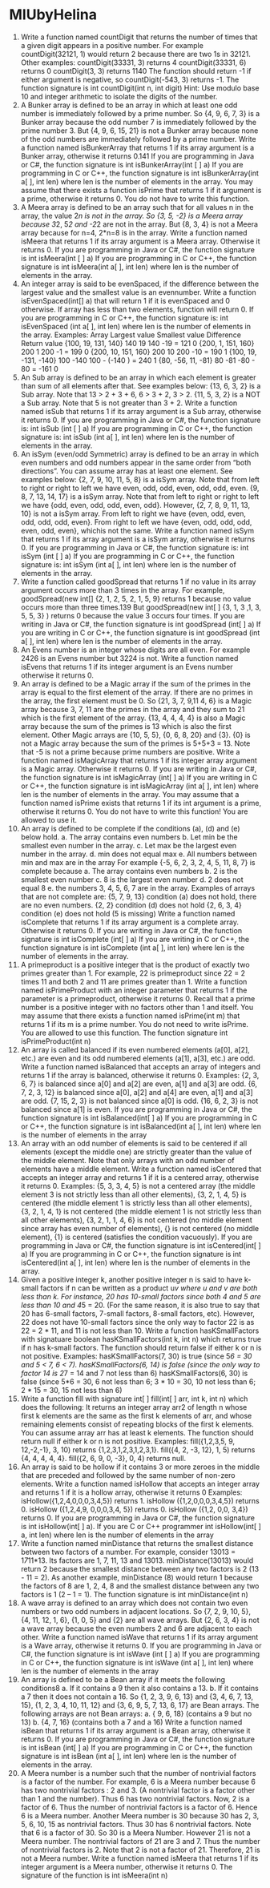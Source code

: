 # MIUbyHelina
1. Write a function named countDigit that returns the number of times that a given digit appears in a positive
number. For example countDigit(32121, 1) would return 2 because there are two 1s in 32121. Other examples:
          countDigit(33331, 3) returns 4
          countDigit(33331, 6) returns 0
          countDigit(3, 3) returns 1140
The function should return -1 if either argument is negative, so countDigit(-543, 3) returns -1.
The function signature is int countDigit(int n, int digit)
Hint: Use modulo base 10 and integer arithmetic to isolate the digits of the number.
2. A Bunker array is defined to be an array in which at least one odd number is immediately followed by a
prime number. So {4, 9, 6, 7, 3} is a Bunker array because the odd number 7 is immediately followed by the
prime number 3. But {4, 9, 6, 15, 21} is not a Bunker array because none of the odd numbers are immediately
followed by a prime number.
Write a function named isBunkerArray that returns 1 if its array argument is a Bunker array, otherwise it
returns 0.141
If you are programming in Java or C#, the function signature is int isBunkerArray(int [ ] a)
If you are programming in C or C++, the function signature is
int isBunkerArray(int a[ ], int len) where len is the number of elements in the array.
You may assume that there exists a function isPrime that returns 1 if it argument is a prime, otherwise it
returns 0. You do not have to write this function.
3. A Meera array is defined to be an array such that for all values n in the array, the value 2*n is not in the
array. So {3, 5, -2} is a Meera array because 3*2, 5*2 and -2*2 are not in the array. But {8, 3, 4} is not
a Meera array because for n=4, 2*n=8 is in the array.
Write a function named isMeera that returns 1 if its array argument is a Meera array. Otherwise it returns 0.
If you are programming in Java or C#, the function signature is
int isMeera(int [ ] a)
If you are programming in C or C++, the function signature is
int isMeera(int a[ ], int len) where len is the number of elements in the array.
4. An integer array is said to be evenSpaced, if the difference between the largest value and the smallest value
is an evennumber. Write a function isEvenSpaced(int[] a) that will return 1 if it is evenSpaced and 0 otherwise.
If array has less than two elements, function will return 0. If you are programming in C or C++, the function
signature is:
int isEvenSpaced (int a[ ], int len) where len is the number of elements in the array.
Examples: Array Largest value Smallest value Difference Return value
          {100, 19, 131, 140} 140 19 140 -19 = 121 0
          {200, 1, 151, 160} 200 1 200 -1 = 199 0
          {200, 10, 151, 160} 200 10 200 -10 = 190 1
          {100, 19, -131, -140} 100 -140 100 - (-140 ) = 240 1
          {80, -56, 11, -81} 80 -81 -80 - 80 = -161 0
5. An Sub array is defined to be an array in which each element is greater than sum of all
elements after that. See examples below:
          {13, 6, 3, 2} is a Sub array. Note that 13 > 2 + 3 + 6, 6 > 3 + 2, 3 > 2.
          {11, 5, 3, 2} is a NOT a Sub array. Note that 5 is not greater than 3 + 2.
Write a function named isSub that returns 1 if its array argument is a Sub array, otherwise it returns 0.
If you are programming in Java or C#, the function signature is: int isSub (int [ ] a)
If you are programming in C or C++, the function signature is: int isSub (int a[ ], int len) where len is the number of elements in the array.
6. An isSym (even/odd Symmetric) array is defined to be an array in which even numbers and odd numbers
appear in the same order from “both directions”. You can assume array has at least one element. See
examples below:
          {2, 7, 9, 10, 11, 5, 8} is a isSym array.
Note that from left to right or right to left we have even, odd, odd, even, odd, odd, even.
          {9, 8, 7, 13, 14, 17} is a isSym array.
Note that from left to right or right to left we have {odd, even, odd, odd, even, odd}.
However, {2, 7, 8, 9, 11, 13, 10} is not a isSym array.
          From left to right we have {even, odd, even, odd, odd, odd, even}.
          From right to left we have {even, odd, odd, odd, even, odd, even}, whichis not the same.
Write a function named isSym that returns 1 if its array argument is a isSym array, otherwise it returns 0.
If you are programming in Java or C#, the function signature is: int isSym (int [ ] a)
If you are programming in C or C++, the function signature is: int isSym (int a[ ], int len) where len is the number of elements in the array.
7. Write a function called goodSpread that returns 1 if no value in its array argument occurs more than 3
times in the array.
For example, goodSpread(new int[] {2, 1, 2, 5, 2, 1, 5, 9} returns 1 because no value occurs more than three times.139
But goodSpread(new int[ ] {3, 1, 3 ,1, 3, 5, 5, 3} ) returns 0 because the value 3 occurs four times.
If you are writing in Java or C#, the function signature is int goodSpread (int[ ] a)
If you are writing in C or C++, the function signature is int goodSpread (int a[ ], int len) where len is the number of elements in the array.
8. An Evens number is an integer whose digits are all even. For example 2426 is an Evens number but 3224 is not.
Write a function named isEvens that returns 1 if its integer argument is an Evens number otherwise it returns 0.
9. An array is defined to be a Magic array if the sum of the primes in the array is equal to the first element of the array. If there are no primes in the array, the first element must be 0. So {21, 3, 7, 9,11 4, 6} is a Magic array because 3, 7, 11 are the primes in the array and they sum to 21 which is the first element of the array. {13, 4, 4, 4, 4} is also a Magic array because the sum of the primes is 13 which is also the first element. Other Magic arrays are {10, 5, 5}, {0, 6, 8, 20} and {3}. {0} is not a
Magic array because the sum of the primes is 5+5+3 = 13. Note that -5 is not a prime because prime numbers are positive.
Write a function named isMagicArray that returns 1 if its integer array argument is a Magic array. Otherwise it returns 0.
If you are writing in Java or C#, the function signature is int isMagicArray (int[ ] a)
If you are writing in C or C++, the function signature is int isMagicArray (int a[ ], int len) where len is the number of elements in the array.
You may assume that a function named isPrime exists that returns 1 if its int argument is a prime,
otherwise it returns 0. You do not have to write this function! You are allowed to use it.
10. An array is defined to be complete if the conditions (a), (d) and (e) below hold.
          a. The array contains even numbers
          b. Let min be the smallest even number in the array.
          c. Let max be the largest even number in the array.
          d. min does not equal max
          e. All numbers between min and max are in the array
For example {-5, 6, 2, 3, 2, 4, 5, 11, 8, 7} is complete because
          a. The array contains even numbers
          b. 2 is the smallest even number
          c. 8 is the largest even number
          d. 2 does not equal 8
          e. the numbers 3, 4, 5, 6, 7 are in the array.
Examples of arrays that are not complete are:
          {5, 7, 9, 13} condition (a) does not hold, there are no even numbers.
          {2, 2} condition (d) does not hold
          {2, 6, 3, 4} condition (e) does not hold (5 is missing)
Write a function named isComplete that returns 1 if its array argument is a complete array. Otherwise it returns 0.
If you are writing in Java or C#, the function signature is int isComplete (int[ ] a)
If you are writing in C or C++, the function signature is int isComplete (int a[ ], int len) where len is the number of elements in the array.
11. A primeproduct is a positive integer that is the product of exactly two primes greater than 1. For example, 22 is primeproduct since 22 = 2 times 11 and both 2 and 11 are primes greater than 1.
Write a function named isPrimeProduct with an integer parameter that returns 1 if the parameter is a
primeproduct, otherwise it returns 0. Recall that a prime number is a positive integer with no factors other than 1 and itself.
You may assume that there exists a function named isPrime(int m) that returns 1 if its m is a prime number. You do not need to write isPrime. You are allowed to use this function.
The function signature int isPrimeProduct(int n)
12. An array is called balanced if its even numbered elements (a[0], a[2], etc.) are even and its odd numbered elements (a[1], a[3], etc.) are odd.
Write a function named isBalanced that accepts an array of integers and returns 1 if the array is balanced, otherwise it returns 0.
Examples: {2, 3, 6, 7} is balanced since a[0] and a[2] are even, a[1] and a[3] are odd. {6, 7, 2, 3, 12} is balanced since a[0], a[2] and a[4] are even, a[1] and a[3] are odd.
          {7, 15, 2, 3} is not balanced since a[0] is odd.
          {16, 6, 2, 3} is not balanced since a[1] is even.
If you are programming in Java or C#, the function signature is int isBalanced(int[ ] a)
If you are programming in C or C++, the function signature is int isBalanced(int a[ ], int len)
where len is the number of elements in the array
13. An array with an odd number of elements is said to be centered if all elements (except the middle one) are strictly greater than the value of the middle element. Note that only arrays with an odd number of elements have a middle element. Write a function named isCentered that accepts an integer array and returns 1 if it is a centered array, otherwise it returns 0.
Examples: {5, 3, 3, 4, 5} is not a centered array (the middle element 3 is not strictly less than all other elements), {3, 2, 1, 4, 5} is centered (the middle element 1 is strictly less than all other elements), {3, 2, 1, 4, 1} is not centered (the middle element 1 is not strictly less than all other elements), {3, 2, 1, 1, 4, 6} is not centered (no middle element since array has even number of elements), {} is not centered (no middle element), {1} is centered (satisfies the condition vacuously).
If you are programming in Java or C#, the function signature is int isCentered(int[ ] a)
If you are programming in C or C++, the function signature is int isCentered(int a[ ], int len)
where len is the number of elements in the array.
14. Given a positive integer k, another positive integer n is said to have k-small factors if n can be written as a product u*v where u and v are both less than k. For instance, 20 has 10-small factors since both 4 and 5 are less than 10 and 4*5 = 20. (For the same reason, it is also true to say that 20 has 6-small factors, 7-small factors, 8-small factors, etc). However, 22 does not have 10-small factors since the only way to factor 22 is as 22 = 2 * 11, and 11 is not less than 10.
Write a function hasKSmallFactors with signatuare boolean hasKSmallFactors(int k, int n) which returns true if n has k-small factors. The function should return false if either k or n is not positive.
Examples:
          hasKSmallFactors(7, 30) is true (since 5*6 = 30 and 5 < 7, 6 < 7).
          hasKSmallFactors(6, 14) is false (since the only way to factor 14 is 2*7 = 14 and 7 not less than 6)
          hasKSmallFactors(6, 30) is false (since 5*6 = 30, 6 not less than 6; 3 * 10 = 30, 10 not less than 6; 2 * 15 = 30, 15 not less than 6)
15. Write a function fill with signature
int[ ] fill(int[ ] arr, int k, int n)
which does the following: It returns an integer array arr2 of length n whose first k elements are the same as the first k elements of arr, and whose remaining elements consist of repeating blocks of the first k elements. You can assume array arr has at least k elements. The function should return null if either k or n is not positive.
Examples:
          fill({1,2,3,5, 9, 12,-2,-1}, 3, 10) returns {1,2,3,1,2,3,1,2,3,1}.
          fill({4, 2, -3, 12}, 1, 5) returns {4, 4, 4, 4, 4}.
          fill({2, 6, 9, 0, -3}, 0, 4) returns null.
16. An array is said to be hollow if it contains 3 or more zeroes in the middle that are preceded and followed by the same number of non-zero elements. Write a function named isHollow that accepts an integer array and returns 1 if it is a hollow array, otherwise it returns 0 Examples: isHollow({1,2,4,0,0,0,3,4,5}) returns 1. isHollow ({1,2,0,0,0,3,4,5}) returns 0. isHollow ({1,2,4,9, 0,0,0,3,4, 5}) returns 0. isHollow ({1,2, 0,0, 3,4}) returns 0.
If you are programming in Java or C#, the function signature is int isHollow(int[ ] a).
If you are C or C++ programmer int isHollow(int[ ] a, int len)
where len is the number of elements in the array
17.  Write a function named minDistance that returns the smallest distance between two factors of a number. For example, consider 13013 = 1*7*11*13. Its factors are 1, 7, 11, 13 and 13013. minDistance(13013) would return 2 because the smallest distance between any two factors is 2 (13 - 11 = 2). As another example, minDistance (8) would return 1 because the factors of 8 are 1, 2, 4, 8 and the smallest distance between any two factors is 1 (2 – 1 = 1).
The function signature is int minDistance(int n)
18. A wave array is defined to an array which does not contain two even numbers or two odd
numbers in adjacent locations. So {7, 2, 9, 10, 5}, {4, 11, 12, 1, 6}, {1, 0, 5} and {2} are all wave
arrays. But {2, 6, 3, 4} is not a wave array because the even numbers 2 and 6 are adjacent to each
other.
Write a function named isWave that returns 1 if its array argument is a Wave array, otherwise it returns 0. If you are programming in Java or C#, the function signature is
int isWave (int [ ] a) If you are programming in C or C++, the function signature is int isWave (int a[ ], int len) where len is the number of elements in the array
19. An array is defined to be a Bean array if it meets the following conditions8
          a. If it contains a 9 then it also contains a 13.
          b. If it contains a 7 then it does not contain a 16.
So {1, 2, 3, 9, 6, 13} and {3, 4, 6, 7, 13, 15}, {1, 2, 3, 4, 10, 11, 12} and {3, 6, 9, 5, 7, 13, 6, 17} are Bean arrays. The following arrays are not Bean arrays:
          a. { 9, 6, 18} (contains a 9 but no 13)
          b. {4, 7, 16} (contains both a 7 and a 16)
Write a function named isBean that returns 1 if its array argument is a Bean array, otherwise it returns 0.
If you are programming in Java or C#, the function signature is int isBean (int[ ] a)
If you are programming in C or C++, the function signature is int isBean (int a[ ], int len) where len is the number of elements in the array.
20. A Meera number is a number such that the number of nontrivial factors is a factor of the number. For example, 6 is a Meera number because 6 has two nontrivial factors : 2 and 3. (A nontrivial factor is a factor other than 1 and the number). Thus 6 has two nontrivial factors. Now, 2 is a factor of 6. Thus the number of nontrivial factors is a factor of 6. Hence 6 is a Meera number. Another Meera number is 30 because 30 has 2, 3, 5, 6, 10, 15 as nontrivial factors. Thus 30 has 6 nontrivial factors.
Note that 6 is a factor of 30. So 30 is a Meera Number. However 21 is not a Meera number. The nontrivial factors of 21 are 3 and 7. Thus the number of nontrivial factors is 2. Note that 2 is not a factor of 21. Therefore, 21 is not a Meera number.
Write a function named isMeera that returns 1 if its integer argument is a Meera number, otherwise it returns 0.
The signature of the function is int isMeera(int n)
